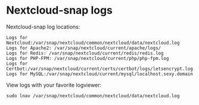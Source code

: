 # Nextcloud-snap logs

Nextcloud-snap log locations:

```
Logs for Nextcloud:/var/snap/nextcloud/common/nextcloud/data/nextcloud.log
Logs for Apache2: /var/snap/nextcloud/current/apache/logs/
Logs for Redis: /var/snap/nextcloud/current/redis/redis.log
Logs for PHP-FPM: /var/snap/nextcloud/current/php/php-fpm.log
Logs for Certbot:/var/snap/nextcloud/current/certs/certbot/logs/letsencrypt.log
Logs for MySQL:/var/snap/nextcloud/current/mysql/localhost.sexy.domain
```

View logs with your favorite logviewer:

```
sudo lnav /var/snap/nextcloud/common/nextcloud/data/nextcloud.log
```
